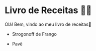 # Livro de Receitas :man_cook:

Olá! Bem, vindo ao meu livro de receitas:wave:

- Strogonoff de Frango

- Pavê

  





